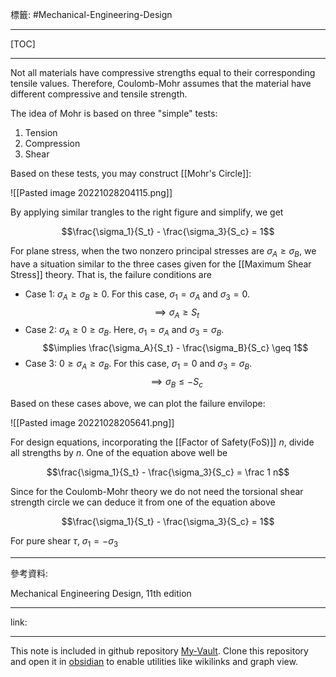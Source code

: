 標籤: #Mechanical-Engineering-Design 

---

[TOC]

---

Not all materials have compressive strengths equal to their corresponding tensile values. Therefore, Coulomb-Mohr assumes that the material have different compressive and tensile strength.

The idea of Mohr is based on three "simple" tests:

1. Tension
2. Compression
3. Shear

Based on these tests, you may construct [[Mohr's Circle]]:

![[Pasted image 20221028204115.png]]

By applying similar trangles to the right figure and simplify, we get

$$\frac{\sigma_1}{S_t} - \frac{\sigma_3}{S_c} = 1$$

For plane stress, when the two nonzero principal stresses are $\sigma_A \geq \sigma_B$, we have a situation similar to the three cases given for the [[Maximum Shear Stress]] theory. That is, the failure conditions are

- Case 1: $\sigma_A \geq \sigma_B \geq 0$. For this case, $\sigma_1 = \sigma_A$ and $\sigma_3 = 0$.
$$\implies \sigma_A \geq S_t$$
- Case 2: $\sigma_A \geq 0 \geq \sigma_B$. Here, $\sigma_1 = \sigma_A$ and $\sigma_3 = \sigma_B$.
$$\implies \frac{\sigma_A}{S_t} - \frac{\sigma_B}{S_c} \geq 1$$
- Case 3: $0 \geq \sigma_A \geq \sigma_B$. For this case, $\sigma_1 = 0$ and $\sigma_3 = \sigma_B$.
$$\implies \sigma_B \leq -S_c$$

Based on these cases above, we can plot the failure envilope:

![[Pasted image 20221028205641.png]]

For design equations, incorporating the [[Factor of Safety(FoS)]] $n$, divide all strengths by $n$. One of the equation above well be

$$\frac{\sigma_1}{S_t} - \frac{\sigma_3}{S_c} = \frac 1 n$$

Since for the Coulomb-Mohr theory we do not need the torsional shear strength circle we can deduce it from one of the equation above

$$\frac{\sigma_1}{S_t} - \frac{\sigma_3}{S_c} = 1$$

For pure shear $\tau$, $\sigma_1 = -\sigma_3$

---

參考資料:

Mechanical Engineering Design, 11th edition

---

link:


---

This note is included in github repository [My-Vault](https://github.com/LittleD3092/My-Vault.git). Clone this repository and open it in [obsidian](https://obsidian.md/) to enable utilities like wikilinks and graph view.